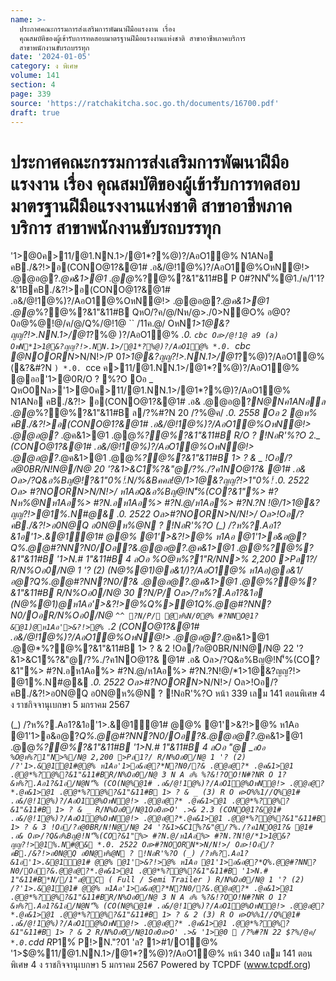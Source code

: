 ```yaml
---
name: >-
  ประกาศคณะกรรมการส่งเสริมการพัฒนาฝีมือแรงงาน เรื่อง
  คุณสมบัติของผู้เข้ารับการทดสอบมาตรฐานฝีมือแรงงานแห่งชาติ สาขาอาชีพภาคบริการ
  สาขาพนักงานขับรถบรรทุก
date: '2024-01-05'
category: ง พิเศษ
volume: 141
section: 4
page: 339
source: 'https://ratchakitcha.soc.go.th/documents/16700.pdf'
draft: true
---
```


# ประกาศคณะกรรมการส่งเสริมการพัฒนาฝีมือแรงงาน เรื่อง คุณสมบัติของผู้เข้ารับการทดสอบมาตรฐานฝีมือแรงงานแห่งชาติ สาขาอาชีพภาคบริการ สาขาพนักงานขับรถบรรทุก

'1>@0ค>11/@1.NN.1>/@1*?%@)?/AอO1@% N1ANอ คB./&?!>อ(CONO@1?&@1# .อ&/@!1@%)?/AอO1@%OหN@!> .@@อ@?*.@ค&1>@1 .@@*%?@%?&1"&11#B P 0#?NN'็%@1./ค/1'1?&'1BคB./&?!>อ(CONO@1?&@1# .อ&/@!1@%)?/AอO1@%OหN@!> .@@อ@?*.@ค&1>@1 .@@*%?@%?&1"&11#B QหO/?ค/@/Nห/@>./0>N@O% อ@0?0อ@%@!@/ค/@/Q%/@!1@ `` /11ค.@/ OหN*1>1@&?ญญ?!>.NN.1>/@1*?%@ )?/AอO1@% *.0. `cbc Oล>/@!1@ a9 (a) OหN*1>1@&?ญญ?!>.NN.1>/@1*?%@)?/AอO1@% *.0. `cbc @NOORN*>N/N!>/P 0*1>1@&?ญญ?!>.NN.1>/@1*?%@)?/AอO1@% (&?&#?N `) *.0. `cce ค>11/@1.NN.1>/@1*?%@)?/AอO1@% @ออ'1>@0R/O ? %?O Oอ _ QหO0Nล>'1>@0ค>11/@1.NN.1>/@1*?%@)?/AอO1@% N1ANอ คB./&?!> อ(CONO@1?&@1# .อ& .@@อ@?*N@Nค1ANอล .@@*%?@%?&1"&11#B ล/?%#?N 20 /?%@ค/ *.0. 2558 Oอ 2 @ห% คB./&?!>อ(CONO@1?&@1# .อ&/@!1@%)?/AอO1@%OหN@!> .@@อ@?* .@ค&1>@1 .@@*%?@%?&1"&11#B R/O ? !NอR'%?O 2._ (CONO@1?&@1# .อ&/@!1@%)?/AอO1@%OหN@!> .@@อ@?*.@ค&1>@1 .@@*%?@%?&1"&11#B 1> ? & _ !Oอ/?อ@0BR/N!N@/N@ 20 '?&1>&C1์%?&"@/?%./?ค1NO@1?& @1# .อ& Oล>/?Q&อ%Bญ@!?&1"0%!์.N/%&Bคคล!@/*1>1@&?ญญ?!>1"0%!์ *.0. 2522 Oล> #?NOORN*>N/N!>/ ห1AอQ&อ%Bญ@!N'็%(CO?&1"%> #?Nห%@Nห1Aอ%> #?N.อห1Aอ%> #?N.@/ห1Aอ%> #?N.?N !@/*1>1@&?ญญ?!>@1%.N#@& *.0. 2522 Oล>#?NOORN*>N/N!>/ Oล>!Oอ/?คB./&?!>อ0N@Q อ0N@ห%@N ? !NอR'%?O (_) /?ห%?.Aอ1?&1อ'1>.&@1์@1# @@% @1'>&?!>@% ห1Aอ @1'1>อ&อ@?*Q%.@@#?NN?N0/Oอ?&.@@อ@?*.@ค&1>@1 .@@*%?@%?&1"&11#B '1>N.# 1"&11#B 4 ลOอ %O@ห%?1"R/NN>% 2,200 >Pล1?/ R/N%Oอ0/N@ 1 '? (2) (N@%@1)@อ&1/)?/AอO1@% ห1Aอ)@อ&1/อ@?*Q%.@@#?NN?N0/?& .@@อ@?*.@ค&1>@1 .@@*%?@%?&1"&11#B R/N%Oอ0/N@ 30 ?N/P/ Oล>/?ห%?.Aอ1?&1อ (N@%@1)@ห1Aอ'>&?!>@%Q%>@1Q%.@@#?NN?N0/OอR/N%Oอ0/N@ `^^ ?N/P/ @ห%N/0@% #?NNO@1?&@1)@ห1Aอ'>&?!>@% `.2 (CONO@1?&@1# .อ&/@!1@%)?/AอO1@%OหN@!> .@@อ@?*.@ค&1>@1 .@@*%?@%?&1"&11#B 1> ? & 2 !Oอ/?อ@0BR/N!N@/N@ 22 '?&1>&C1์%?&"@/?%./?ค1NO@1?& @1# .อ& Oล>/?Q&อ%Bญ@!N'็%(CO?&1"%> #?N.อห1Aอ%> #?N.@/ห1Aอ%> #?N.?N!@/*1>1@&?ญญ?!> @1%.N#@& *.0. 2522 Oล>#?NOORN*>N/N!>/ Oล>!Oอ/?คB./&?!>อ0N@Q อ0N@ห%@N ? !NอR'%?O หน้า 339 เลม 141 ตอนพิเศษ 4 ง ราชกิจจานุเบกษา 5 มกราคม 2567

(_) /?ห%?.Aอ1?&1อ'1>.&@1์@1# @@% @1'>&?!>@% ห1Aอ @1'1>อ&อ@?*Q%.@@#?NN?N0/Oอ?&.@@อ@?*.@ค&1>@1 .@@*%?@%?&1"&11#B '1>N.# 1"&11#B 4 ลOอ "@ _` ลOอ %O@ห%?1"N>%/N@ 2,200 >Pล1?/ R/N%Oอ0/N@ 1 '? (2) /?'1>.&@1์@1#@@% ห1Aอ'1>อ&อ@?*N?N0/?& .@@อ@?* .@ค&1>@1 .@@*%?@%?&1"&11#BR/N%Oอ0/N@ 3 N A อ% %?&!?OO!N#?NR O 1?&ห%?.Aอ1?&1อ/N@N'็% (CO(N@%@1# .อ&/@!1@%)?/AอO1@%OหN@!> .@@อ@?*.@ค&1>@1 .@@*%?@%?&1"&11#B 1> ? & _ (3) R O ค>O%%1//Q%@1# .อ&/@!1@%)?/AอO1@%OหN@!> .@@อ@?* .@ค&1>@1 .@@*%?@%?&1"&11#B 1> ? & _ R/N%Oอ0/N@1Oอ0ล>O' .>& 2.3 (CONO@1?&@1# .อ&/@!1@%)?/AอO1@%OหN@!> .@@อ@?*.@ค&1>@1 .@@*%?@%?&1"&11#B 1> ? & 3 !Oอ/?อ@0BR/N!N@/N@ 24 '?&1>&C1์%?&"@/?%./?ค1NO@1?& @1# .อ& Oล>/?Q&อ%Bญ@!N'็%(CO?&1"%> #?N.@/ห1Aอ%> #?N.?N!@/*1>1@&?ญญ?!>@1%.N#@& *.0. 2522 Oล>#?NOORN*>N/N!>/ Oล>!Oอ/?คB./&?!>อ0N@Q อ0N@ห%@N ? !NอR'%?O (_) /?ห%?.Aอ1?&1อ'1>.&@1์@1# @@% @1'>&?!>@% ห1Aอ @1'1>อ&อ@?*Q%.@@#?NN?N0/Oอ?&.@@อ@?*.@ค&1>@1 .@@*%?@%?&1"&11#B '1>N.# 1"&11#B*N//1"ล@C ( Full / Semi Trailer ) R/N%Oอ0/N@ 1 '? (2) /?'1>.&@1์@1# @@% ห1Aอ'1>อ&อ@?*N?N0/?&.@@อ@?* .@ค&1>@1 .@@*%?@%?&1"&11#BR/N%Oอ0/N@ 3 N A อ% %?&!?OO!N#?NR O 1?&ห%?.Aอ1?&1อ/N@N'็% (CO(N@%@1# .อ&/@!1@%)?/AอO1@%OหN@!> .@@อ@?*.@ค&1>@1 .@@*%?@%?&1"&11#B 1> ? & 2 (3) R O ค>O%%1//Q%@1# .อ&/@!1@%)?/AอO1@%OหN@!> .@@อ@?* .@ค&1>@1 .@@*%?@%?&1"&11#B 1> ? & 2 R/N%Oอ0/N@1Oอ0ล>O' .>& '1>@0  /?%#?N 22 $?%/@ค/ *.0. `cdd R*P1%์ P!>N."?01 'ล? 1>#1/O1@% '1>$@%11/@1.NN.1>/@1*?%@)?/AอO1@% หน้า 340 เลม 141 ตอนพิเศษ 4 ง ราชกิจจานุเบกษา 5 มกราคม 2567 Powered by TCPDF (www.tcpdf.org)
